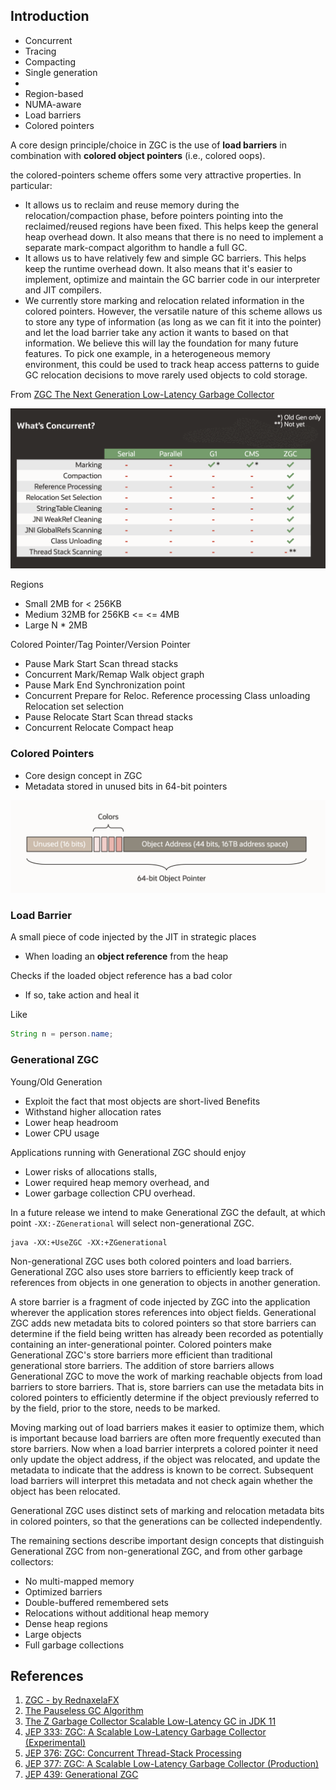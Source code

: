## Introduction

- Concurrent
- Tracing
- Compacting
- Single generation
-
- Region-based
- NUMA-aware
- Load barriers
- Colored pointers

A core design principle/choice in ZGC is the use of **load barriers** in combination with **colored object pointers** (i.e., colored oops).

the colored-pointers scheme offers some very attractive properties. In particular:

- It allows us to reclaim and reuse memory during the relocation/compaction phase, before pointers pointing into the reclaimed/reused regions have been fixed.
  This helps keep the general heap overhead down. It also means that there is no need to implement a separate mark-compact algorithm to handle a full GC.
- It allows us to have relatively few and simple GC barriers. This helps keep the runtime overhead down.
  It also means that it's easier to implement, optimize and maintain the GC barrier code in our interpreter and JIT compilers.
- We currently store marking and relocation related information in the colored pointers.
  However, the versatile nature of this scheme allows us to store any type of information (as long as we can fit it into the pointer) and let the load barrier take any action it wants to based on that information.
  We believe this will lay the foundation for many future features.
  To pick one example, in a heterogeneous memory environment, this could be used to track heap access patterns to guide GC relocation decisions to move rarely used objects to cold storage.

From [ZGC The Next Generation Low-Latency Garbage Collector](http://cr.openjdk.java.net/~pliden/slides/ZGC-OracleDevLive-2020.pdf)

![](img/ZGC-Concurrent.png)

Regions

- Small 2MB for < 256KB
- Medium 32MB for 256KB <= <= 4MB
- Large N * 2MB

Colored Pointer/Tag Pointer/Version Pointer

- Pause Mark Start Scan thread stacks
- Concurrent Mark/Remap Walk object graph
- Pause Mark End Synchronization point
- Concurrent Prepare for Reloc. Reference processing Class unloading Relocation set selection
- Pause Relocate Start Scan thread stacks
- Concurrent Relocate Compact heap

### Colored Pointers

- Core design concept in ZGC
- Metadata stored in unused bits in 64-bit pointers

![](img/ZGC-Colored-Pointer.png)

### Load Barrier

A small piece of code injected by the JIT in strategic places

- When loading an **object reference** from the heap

Checks if the loaded object reference has a bad color

- If so, take action and heal it

Like

```java
String n = person.name;
```

### Generational ZGC

Young/Old Generation

- Exploit the fact that most objects are short-lived
  Benefits
- Withstand higher allocation rates
- Lower heap headroom
- Lower CPU usage

Applications running with Generational ZGC should enjoy

- Lower risks of allocations stalls,
- Lower required heap memory overhead, and
- Lower garbage collection CPU overhead.

In a future release we intend to make Generational ZGC the default, at which point `-XX:-ZGenerational` will select non-generational ZGC.

```shell
java -XX:+UseZGC -XX:+ZGenerational
```

Non-generational ZGC uses both colored pointers and load barriers.
Generational ZGC also uses store barriers to efficiently keep track of references from objects in one generation to objects in another generation.

A store barrier is a fragment of code injected by ZGC into the application wherever the application stores references into object fields.
Generational ZGC adds new metadata bits to colored pointers so that store barriers can determine if the field being written has already been recorded as potentially containing an inter-generational pointer.
Colored pointers make Generational ZGC's store barriers more efficient than traditional generational store barriers.
The addition of store barriers allows Generational ZGC to move the work of marking reachable objects from load barriers to store barriers.
That is, store barriers can use the metadata bits in colored pointers to efficiently determine if the object previously referred to by the field, prior to the store, needs to be marked.

Moving marking out of load barriers makes it easier to optimize them, which is important because load barriers are often more frequently executed than store barriers.
Now when a load barrier interprets a colored pointer it need only update the object address, if the object was relocated, and update the metadata to indicate that the address is known to be correct.
Subsequent load barriers will interpret this metadata and not check again whether the object has been relocated.

Generational ZGC uses distinct sets of marking and relocation metadata bits in colored pointers, so that the generations can be collected independently.

The remaining sections describe important design concepts that distinguish Generational ZGC from non-generational ZGC, and from other garbage collectors:

- No multi-mapped memory
- Optimized barriers
- Double-buffered remembered sets
- Relocations without additional heap memory
- Dense heap regions
- Large objects
- Full garbage collections

## References

1. [ZGC - by RednaxelaFX](https://www.zhihu.com/question/287945354/answer/458761494)
2. [The Pauseless GC Algorithm](https://www.usenix.org/legacy/events/vee05/full_papers/p46-click.pdf)
3. [The Z Garbage Collector Scalable Low-Latency GC in JDK 11](http://cr.openjdk.java.net/~pliden/slides/ZGC-OracleCodeOne-2018.pdf)
4. [JEP 333: ZGC: A Scalable Low-Latency Garbage Collector (Experimental)](https://openjdk.org/jeps/333)
5. [JEP 376: ZGC: Concurrent Thread-Stack Processing](https://openjdk.java.net/jeps/376)
6. [JEP 377: ZGC: A Scalable Low-Latency Garbage Collector (Production)](https://openjdk.java.net/jeps/377)
7. [JEP 439: Generational ZGC](https://openjdk.org/jeps/439)
